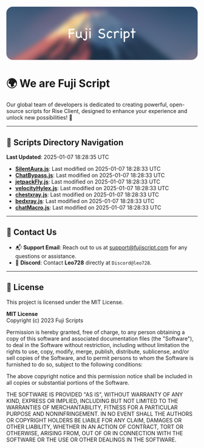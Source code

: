 ![Banner](.github/b.webp)

# 🌍 **We are Fuji Script**

Our global team of developers is dedicated to creating powerful, open-source scripts for Rise Client, designed to enhance your experience and unlock new possibilities! 🌟

---
<!-- SCRIPTS_NAVIGATION_START -->
## 📂 **Scripts Directory Navigation**

**Last Updated**: 2025-01-07 18:28:35 UTC

- **[SilentAura.js](scripts/SilentAura.js)**: Last modified on 2025-01-07 18:28:33 UTC
- **[ChatBypass.js](scripts/ChatBypass.js)**: Last modified on 2025-01-07 18:28:33 UTC
- **[jetpackFly.js](scripts/jetpackFly.js)**: Last modified on 2025-01-07 18:28:33 UTC
- **[velocityHylex.js](scripts/velocityHylex.js)**: Last modified on 2025-01-07 18:28:33 UTC
- **[chestxray.js](scripts/chestxray.js)**: Last modified on 2025-01-07 18:28:33 UTC
- **[bedxray.js](scripts/bedxray.js)**: Last modified on 2025-01-07 18:28:33 UTC
- **[chatMacro.js](scripts/chatMacro.js)**: Last modified on 2025-01-07 18:28:33 UTC

<!-- SCRIPTS_NAVIGATION_END -->

---

## 💬 **Contact Us**  
- 📬 **Support Email**: Reach out to us at [support@fujiscript.com](mailto:support@fujiscript.com) for any questions or assistance.  
- 💬 **Discord**: Contact **Leo728** directly at `Discord@leo728`.

---

## 📜 **License**

This project is licensed under the MIT License.  

**MIT License**  
Copyright (c) 2023 Fuji Scripts  

Permission is hereby granted, free of charge, to any person obtaining a copy of this software and associated documentation files (the "Software"), to deal in the Software without restriction, including without limitation the rights to use, copy, modify, merge, publish, distribute, sublicense, and/or sell copies of the Software, and to permit persons to whom the Software is furnished to do so, subject to the following conditions:  

The above copyright notice and this permission notice shall be included in all copies or substantial portions of the Software.  

THE SOFTWARE IS PROVIDED "AS IS", WITHOUT WARRANTY OF ANY KIND, EXPRESS OR IMPLIED, INCLUDING BUT NOT LIMITED TO THE WARRANTIES OF MERCHANTABILITY, FITNESS FOR A PARTICULAR PURPOSE AND NONINFRINGEMENT. IN NO EVENT SHALL THE AUTHORS OR COPYRIGHT HOLDERS BE LIABLE FOR ANY CLAIM, DAMAGES OR OTHER LIABILITY, WHETHER IN AN ACTION OF CONTRACT, TORT OR OTHERWISE, ARISING FROM, OUT OF OR IN CONNECTION WITH THE SOFTWARE OR THE USE OR OTHER DEALINGS IN THE SOFTWARE.  

